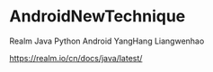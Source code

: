 # AndroidNewTechnique

Realm Java Python Android YangHang Liangwenhao

https://realm.io/cn/docs/java/latest/
